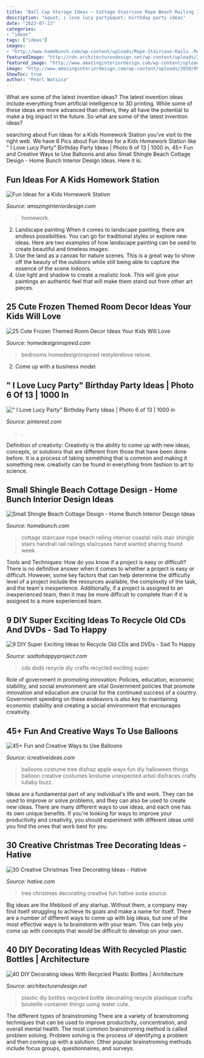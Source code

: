 ```yaml
---
title: "Ball Cap Storage Ideas ~ Cottage Staircase Rope Beach Railing Interior Coastal Rails Stair Shingle Stairs Handrail Rail Railings Staircases Hand Wanted Sharing Found Week"
description: "&quot; i love lucy party&quot; birthday party ideas"
date: "2023-07-23"
categories:
- "ideas"
tags: ["ideas"]
images:
- "http://www.homebunch.com/wp-content/uploads/Rope-Staircase-Rails.-Rope-Staircase-Rails-Ideas.-Rope-Staircase-Rails.-RopeStaircaseRails.jpg"
featuredImage: "http://cdn.architecturendesign.net/wp-content/uploads/2014/09/DIY-Plastic-Bottles-ideas-17.jpg"
featured_image: "http://www.amazinginteriordesign.com/wp-content/uploads/2020/09/1-3.jpg"
image: "http://www.amazinginteriordesign.com/wp-content/uploads/2020/09/1-3.jpg"
ShowToc: true
author: "Pearl Watsica"
---
```



What are some of the latest invention ideas?
The latest invention ideas include everything from artificial intelligence to 3D printing. While some of these ideas are more advanced than others, they all have the potential to make a big impact in the future. So what are some of the latest invention ideas?

	

		
searching about Fun Ideas for a Kids Homework Station you've visit to the right web. We have 8 Pics about Fun Ideas for a Kids Homework Station like &quot; I Love Lucy Party&quot; Birthday Party Ideas | Photo 6 of 13 | 1000 in, 45+ Fun and Creative Ways to Use Balloons and also Small Shingle Beach Cottage Design - Home Bunch Interior Design Ideas. Here it is:
		
    
## Fun Ideas For A Kids Homework Station

<img loading=lazy src="http://www.amazinginteriordesign.com/wp-content/uploads/2020/09/1-3.jpg" onerror="this.onerror=null;this.src='https://tse1.mm.bing.net/th?id=OIP.jrhzB0RFQi_saaNkxcr0uAHaJ1&amp;pid=15.1';" alt="Fun Ideas for a Kids Homework Station">

_Source: amazinginteriordesign.com_

>homework. 

	

2. Landscape painting
When it comes to landscape painting, there are endless possibilities. You can go for traditional styles or explore new ideas. Here are two examples of how landscape painting can be used to create beautiful and timeless images: 
2. Use the land as a canvas for nature scenes. This is a great way to show off the beauty of the outdoors while still being able to capture the essence of the scene indoors.
3. Use light and shadow to create a realistic look. This will give your paintings an authentic feel that will make them stand out from other art pieces.

    
## 25 Cute Frozen Themed Room Decor Ideas Your Kids Will Love

<img loading=lazy src="https://www.homedesigninspired.com/wp-content/uploads/2016/01/13.jpg" onerror="this.onerror=null;this.src='https://tse3.mm.bing.net/th?id=OIP.xjp0SjKOjIWhyGyuJDNv6wHaLG&amp;pid=15.1';" alt="25 Cute Frozen Themed Room Decor Ideas Your Kids Will Love">

_Source: homedesigninspired.com_

>bedrooms homedesigninspired restylerelove relove. 

	

2. Come up with a business model

    
## &quot; I Love Lucy Party&quot; Birthday Party Ideas | Photo 6 Of 13 | 1000 In

<img loading=lazy src="https://i.pinimg.com/736x/8c/bc/54/8cbc541151f8fbb2812b31b8941f888e.jpg" onerror="this.onerror=null;this.src='https://tse4.mm.bing.net/th?id=OIP.rzi3aSWu9U8_uQmJom41nAHaJ3&amp;pid=15.1';" alt="&quot; I Love Lucy Party&quot; Birthday Party Ideas | Photo 6 of 13 | 1000 in">

_Source: pinterest.com_

>. 

	

Definition of creativity:
Creativity is the ability to come up with new ideas, concepts, or solutions that are different from those that have been done before. It is a process of taking something that is common and making it something new. creativity can be found in everything from fashion to art to science.

    
## Small Shingle Beach Cottage Design - Home Bunch Interior Design Ideas

<img loading=lazy src="http://www.homebunch.com/wp-content/uploads/Rope-Staircase-Rails.-Rope-Staircase-Rails-Ideas.-Rope-Staircase-Rails.-RopeStaircaseRails.jpg" onerror="this.onerror=null;this.src='https://tse4.mm.bing.net/th?id=OIP.uQQbDy2ZZBR5GPdhBzCGiQHaLJ&amp;pid=15.1';" alt="Small Shingle Beach Cottage Design - Home Bunch Interior Design Ideas">

_Source: homebunch.com_

>cottage staircase rope beach railing interior coastal rails stair shingle stairs handrail rail railings staircases hand wanted sharing found week. 

	

Tools and Techniques: How do you know if a project is easy or difficult?
There is no definitive answer when it comes to whether a project is easy or difficult. However, some key factors that can help determine the difficulty level of a project include the resources available, the complexity of the task, and the team's inexperience. Additionally, if a project is assigned to an inexperienced team, then it may be more difficult to complete than if it is assigned to a more experienced team.

    
## 9 DIY Super Exciting Ideas To Recycle Old CDs And DVDs - Sad To Happy

<img loading=lazy src="https://sadtohappyproject.com/wp-content/uploads/2014/12/recycle-old-cds-crafts-recycle-old-dvds-reuse-recycle-old-cds-dvds70.jpg" onerror="this.onerror=null;this.src='https://tse3.mm.bing.net/th?id=OIP.sdpV0B7QubKWlnBlibs3YAHaFj&amp;pid=15.1';" alt="9 DIY Super Exciting Ideas to Recycle Old CDs and DVDs - Sad To Happy">

_Source: sadtohappyproject.com_

>cds dvds recycle diy crafts recycled exciting super. 

	

Role of government in promoting innovation: Policies, education, economic stability, and social environment are vital
Government policies that promote innovation and education are crucial for the continued success of a country. Government spending on these endeavors is also key to maintaining economic stability and creating a social environment that encourages creativity.

    
## 45+ Fun And Creative Ways To Use Balloons

<img loading=lazy src="https://www.icreativeideas.com/wp-content/uploads/2014/06/balloon21.jpg" onerror="this.onerror=null;this.src='https://tse4.mm.bing.net/th?id=OIP.nIgLIjU0L7lx-ja2x44L0QHaLC&amp;pid=15.1';" alt="45+ Fun and Creative Ways to Use Balloons">

_Source: icreativeideas.com_

>balloons costume tree disfraz apple ways fun diy halloween things balloon creative costumes kostume unexpected arbol disfraces crafts lullaby buzz. 

	

Ideas are a fundamental part of any individual's life and work. They can be used to improve or solve problems, and they can also be used to create new ideas. There are many different ways to use ideas, and each one has its own unique benefits. If you're looking for ways to improve your productivity and creativity, you should experiment with different ideas until you find the ones that work best for you.

    
## 30 Creative Christmas Tree Decorating Ideas - Hative

<img loading=lazy src="https://hative.com/wp-content/uploads/2014/11/christmas-tree-decorating-ideas/24-christmas-tree-decorating-ideas.jpg" onerror="this.onerror=null;this.src='https://tse3.mm.bing.net/th?id=OIP.YeOqVRUFV-Obdu6qkgwl0wHaM8&amp;pid=15.1';" alt="30 Creative Christmas Tree Decorating Ideas - Hative">

_Source: hative.com_

>tree christmas decorating creative fun hative soda source. 

	

Big ideas are the lifeblood of any startup. Without them, a company may find itself struggling to achieve its goals and make a name for itself. There are a number of different ways to come up with big ideas, but one of the most effective ways is to brainstorm with your team. This can help you come up with concepts that would be difficult to develop on your own.

    
## 40 DIY Decorating Ideas With Recycled Plastic Bottles | Architecture

<img loading=lazy src="http://cdn.architecturendesign.net/wp-content/uploads/2014/09/DIY-Plastic-Bottles-ideas-17.jpg" onerror="this.onerror=null;this.src='https://tse1.mm.bing.net/th?id=OIP.OpBK4yxzFbg9pumxSJJifgHaKg&amp;pid=15.1';" alt="40 DIY Decorating Ideas With Recycled Plastic Bottles | Architecture">

_Source: architecturendesign.net_

>plastic diy bottles recycled bottle decorating recycle plastique crafts bouteille container things using water cute. 

	

The different types of brainstroming
There are a variety of brainstroming techniques that can be used to improve productivity, concentration, and overall mental health. The most common brainstroming method is called problem solving. Problem solving is the process of identifying a problem and then coming up with a solution. Other popular brainstroming methods include focus groups, questionnaires, and surveys.

